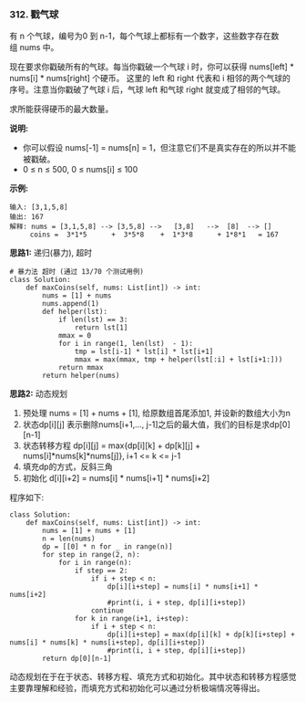 ### 312. 戳气球
有 n 个气球，编号为0 到 n-1，每个气球上都标有一个数字，这些数字存在数组 nums 中。

现在要求你戳破所有的气球。每当你戳破一个气球 i 时，你可以获得 nums[left] * nums[i] * nums[right] 个硬币。 这里的 left 和 right 代表和 i 相邻的两个气球的序号。注意当你戳破了气球 i 后，气球 left 和气球 right 就变成了相邻的气球。

求所能获得硬币的最大数量。

**说明:**

+ 你可以假设 nums[-1] = nums[n] = 1，但注意它们不是真实存在的所以并不能被戳破。
+ 0 ≤ n ≤ 500, 0 ≤ nums[i] ≤ 100

**示例:**
```
输入: [3,1,5,8]
输出: 167 
解释: nums = [3,1,5,8] --> [3,5,8] -->   [3,8]   -->  [8]  --> []
     coins =  3*1*5      +  3*5*8    +  1*3*8      + 1*8*1   = 167
```

**思路1:** 递归(暴力), 超时

```
# 暴力法 超时 (通过 13/70 个测试用例)
class Solution:
    def maxCoins(self, nums: List[int]) -> int:
        nums = [1] + nums
        nums.append(1)
        def helper(lst):
            if len(lst) == 3:
                return lst[1]
            mmax = 0
            for i in range(1, len(lst)  - 1):
                tmp = lst[i-1] * lst[i] * lst[i+1]
                mmax = max(mmax, tmp + helper(lst[:i] + lst[i+1:]))
            return mmax
        return helper(nums)
```

**思路2:** 动态规划

1. 预处理 nums = [1] + nums + [1], 给原数组首尾添加1, 并设新的数组大小为n
2. 状态dp[i][j] 表示删除nums[i+1,..., j-1]之后的最大值，我们的目标是求dp[0][n-1]
3. 状态转移方程 dp[i][j] = max{dp[i][k] + dp[k][j] + nums[i]\*nums[k]\*nums[j]}, i+1 <= k <= j-1
4. 填充dp的方式，反斜三角
5. 初始化 d[i][i+2] = nums[i] \* nums[i+1] \* nums[i+2]

程序如下:
```
class Solution:
    def maxCoins(self, nums: List[int]) -> int:
        nums = [1] + nums + [1]
        n = len(nums)
        dp = [[0] * n for _ in range(n)]
        for step in range(2, n):
            for i in range(n):
                if step == 2:
                    if i + step < n:
                        dp[i][i+step] = nums[i] * nums[i+1] * nums[i+2]
                        #print(i, i + step, dp[i][i+step])
                    continue
                for k in range(i+1, i+step):
                    if i + step < n:
                        dp[i][i+step] = max(dp[i][k] + dp[k][i+step] + nums[i] * nums[k] * nums[i+step], dp[i][i+step])
                        #print(i, i + step, dp[i][i+step])
        return dp[0][n-1]
```

动态规划在于在于状态、转移方程、填充方式和初始化。其中状态和转移方程感觉主要靠理解和经验，而填充方式和初始化可以通过分析极端情况等得出。

